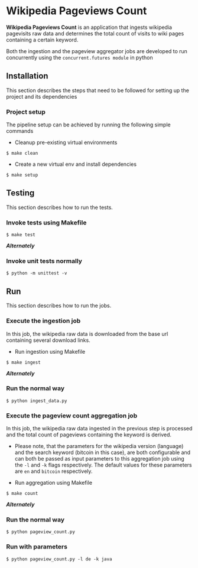 # Wikipedia Pageviews Count

**Wikipedia Pageviews Count** is an application that ingests wikipedia pagevisits raw data and determines the total count of visits
to wiki pages containing a certain keyword.
 
Both the ingestion and the pageview aggregator jobs are developed to run concurrently using the `concurrent.futures module` in python

## Installation

This section describes the steps that need to be followed for setting up the project and its dependencies

### Project setup

The pipeline setup can be achieved by running the following simple commands

- Cleanup pre-existing virtual environments
```
$ make clean
```
- Create a new virtual env and install dependencies
```
$ make setup
```

## Testing

This section describes how to run the tests.

### Invoke tests using Makefile
```
$ make test
```
***Alternately***

### Invoke unit tests normally
```
$ python -m unittest -v
```

## Run
This section describes how to run the jobs.

### Execute the ingestion job
In this job, the wikipedia raw data is downloaded from the base url containing several download links.

- Run ingestion using Makefile
```
$ make ingest
```
***Alternately***

### Run the normal way
```
$ python ingest_data.py
```

### Execute the pageview count aggregation job
In this job, the wikipedia raw data ingested in the previous step is processed and the total count of pageviews 
containing the keyword is derived.

* Please note, that the parameters for the wikipedia version (language) and the search keyword (bitcoin in this case),
are both configurable and can both be passed as input parameters to this aggregation job using the `-l` and `-k` flags 
respectively. The default values for these parameters are `en` and `bitcoin` respectively.

- Run aggregation using Makefile
```
$ make count
```
***Alternately***

### Run the normal way
```
$ python pageview_count.py
```
### Run with parameters
```
$ python pageview_count.py -l de -k java
```
